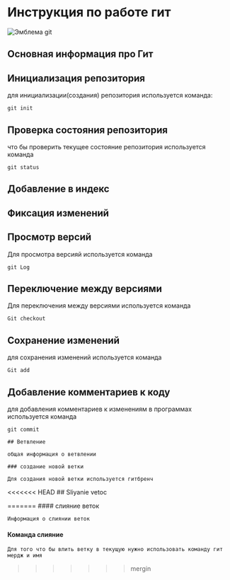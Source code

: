 # **Инструкция по работе гит** #

![Эмблема git](image2.jpeg)

## Основная информация про Гит

## Инициализация репозитория

для инициализации(создания) репозитория используется команда:

    git init

## Проверка состояния репозитория

что бы проверить текущее состояние репозитория используется команда 

    git status

## Добавление в индекс

## Фиксация изменений

## Просмотр версий
Для просмотра версияй используется команда 

    git Log

## Переключение между версиями
Для переключения между версиями используется команда 

    Git checkout

## Сохранение изменений
для сохранения изменений используется команда 

    Git add

## Добавление комментариев к коду
для добавления комментариев к изменениям в программах используется команда

    git commit
    
    ## Ветвление

    общая информация о ветвлении

    ### создание новой ветки

    Для создания новой ветки используется гитбренч

<<<<<<< HEAD
    ## Sliyanie vetoc
    
=======
    #### слияние веток

    Информация о слиянии веток
#### Команда слияние 
    Для того что бы влить ветку в текущую нужно использовать команду гит мердж и имя 
>>>>>>> mergin
